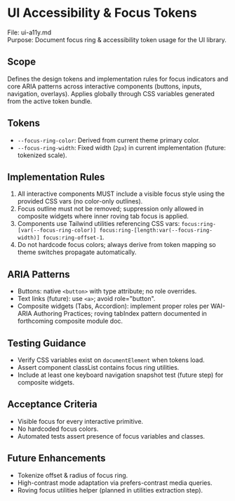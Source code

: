 # UI Accessibility & Focus Tokens

File: ui-a11y.md  
Purpose: Document focus ring & accessibility token usage for the UI library.

## Scope

Defines the design tokens and implementation rules for focus indicators and core
ARIA patterns across interactive components (buttons, inputs, navigation,
overlays). Applies globally through CSS variables generated from the active
token bundle.

## Tokens

- `--focus-ring-color`: Derived from current theme primary color.
- `--focus-ring-width`: Fixed width (`2px`) in current implementation (future:
  tokenized scale).

## Implementation Rules

1. All interactive components MUST include a visible focus style using the
   provided CSS vars (no color-only outlines).
2. Focus outline must not be removed; suppression only allowed in composite
   widgets where inner roving tab focus is applied.
3. Components use Tailwind utilities referencing CSS vars:
   `focus:ring-[var(--focus-ring-color)] focus:ring-[length:var(--focus-ring-width)] focus:ring-offset-1`.
4. Do not hardcode focus colors; always derive from token mapping so theme
   switches propagate automatically.

## ARIA Patterns

- Buttons: native `<button>` with type attribute; no role overrides.
- Text links (future): use `<a>`; avoid role="button".
- Composite widgets (Tabs, Accordion): implement proper roles per WAI-ARIA
  Authoring Practices; roving tabIndex pattern documented in forthcoming
  composite module doc.

## Testing Guidance

- Verify CSS variables exist on `documentElement` when tokens load.
- Assert component classList contains focus ring utilities.
- Include at least one keyboard navigation snapshot test (future step) for
  composite widgets.

## Acceptance Criteria

- Visible focus for every interactive primitive.
- No hardcoded focus colors.
- Automated tests assert presence of focus variables and classes.

## Future Enhancements

- Tokenize offset & radius of focus ring.
- High-contrast mode adaptation via prefers-contrast media queries.
- Roving focus utilities helper (planned in utilities extraction step).
